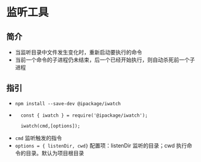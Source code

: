 # 监听工具

## 简介
* 当监听目录中文件发生变化时，重新启动要执行的命令
* 当前一个命令的子进程仍未结束，后一个已经开始执行，则自动杀死前一个子进程

## 指引
* `npm install --save-dev @ipackage/iwatch`
* ```
    const { iwatch } = require('@ipackage/iwatch');

    iwatch(cmd,[options]);
    ```
* `cmd` 监听触发的指令
* `options = { listenDir, cwd}` 配置项：listenDir 监听的目录；cwd 执行命令的目录。默认为项目根目录